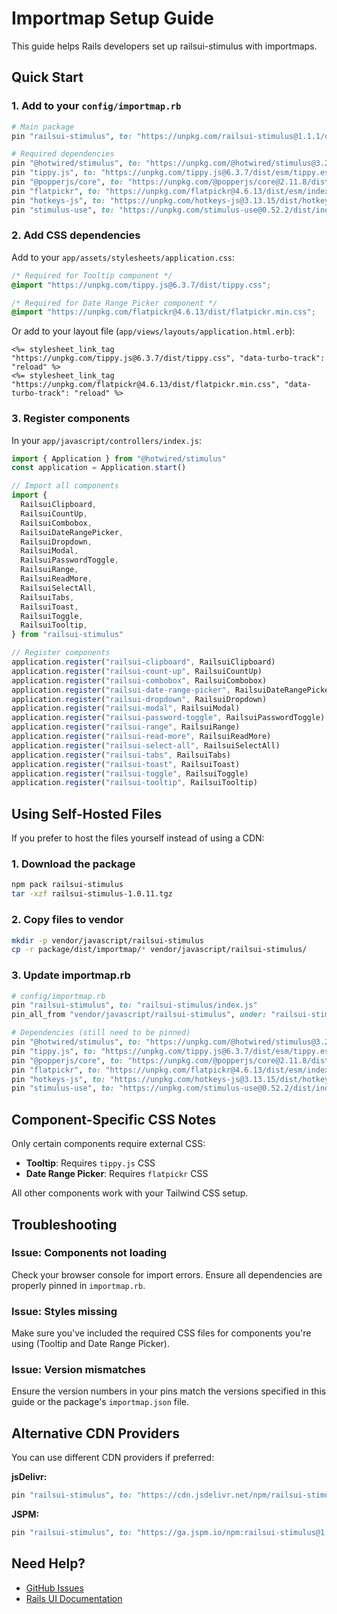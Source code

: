 # Importmap Setup Guide

This guide helps Rails developers set up railsui-stimulus with importmaps.

## Quick Start

### 1. Add to your `config/importmap.rb`

```ruby
# Main package
pin "railsui-stimulus", to: "https://unpkg.com/railsui-stimulus@1.1.1/dist/importmap/index.js"

# Required dependencies
pin "@hotwired/stimulus", to: "https://unpkg.com/@hotwired/stimulus@3.2.2/dist/stimulus.js"
pin "tippy.js", to: "https://unpkg.com/tippy.js@6.3.7/dist/esm/tippy.esm.js"
pin "@popperjs/core", to: "https://unpkg.com/@popperjs/core@2.11.8/dist/esm/index.js"
pin "flatpickr", to: "https://unpkg.com/flatpickr@4.6.13/dist/esm/index.js"
pin "hotkeys-js", to: "https://unpkg.com/hotkeys-js@3.13.15/dist/hotkeys.esm.js"
pin "stimulus-use", to: "https://unpkg.com/stimulus-use@0.52.2/dist/index.js"
```

### 2. Add CSS dependencies

Add to your `app/assets/stylesheets/application.css`:

```css
/* Required for Tooltip component */
@import "https://unpkg.com/tippy.js@6.3.7/dist/tippy.css";

/* Required for Date Range Picker component */
@import "https://unpkg.com/flatpickr@4.6.13/dist/flatpickr.min.css";
```

Or add to your layout file (`app/views/layouts/application.html.erb`):

```erb
<%= stylesheet_link_tag "https://unpkg.com/tippy.js@6.3.7/dist/tippy.css", "data-turbo-track": "reload" %>
<%= stylesheet_link_tag "https://unpkg.com/flatpickr@4.6.13/dist/flatpickr.min.css", "data-turbo-track": "reload" %>
```

### 3. Register components

In your `app/javascript/controllers/index.js`:

```javascript
import { Application } from "@hotwired/stimulus"
const application = Application.start()

// Import all components
import {
  RailsuiClipboard,
  RailsuiCountUp,
  RailsuiCombobox,
  RailsuiDateRangePicker,
  RailsuiDropdown,
  RailsuiModal,
  RailsuiPasswordToggle,
  RailsuiRange,
  RailsuiReadMore,
  RailsuiSelectAll,
  RailsuiTabs,
  RailsuiToast,
  RailsuiToggle,
  RailsuiTooltip,
} from "railsui-stimulus"

// Register components
application.register("railsui-clipboard", RailsuiClipboard)
application.register("railsui-count-up", RailsuiCountUp)
application.register("railsui-combobox", RailsuiCombobox)
application.register("railsui-date-range-picker", RailsuiDateRangePicker)
application.register("railsui-dropdown", RailsuiDropdown)
application.register("railsui-modal", RailsuiModal)
application.register("railsui-password-toggle", RailsuiPasswordToggle)
application.register("railsui-range", RailsuiRange)
application.register("railsui-read-more", RailsuiReadMore)
application.register("railsui-select-all", RailsuiSelectAll)
application.register("railsui-tabs", RailsuiTabs)
application.register("railsui-toast", RailsuiToast)
application.register("railsui-toggle", RailsuiToggle)
application.register("railsui-tooltip", RailsuiTooltip)
```

## Using Self-Hosted Files

If you prefer to host the files yourself instead of using a CDN:

### 1. Download the package

```bash
npm pack railsui-stimulus
tar -xzf railsui-stimulus-1.0.11.tgz
```

### 2. Copy files to vendor

```bash
mkdir -p vendor/javascript/railsui-stimulus
cp -r package/dist/importmap/* vendor/javascript/railsui-stimulus/
```

### 3. Update importmap.rb

```ruby
# config/importmap.rb
pin "railsui-stimulus", to: "railsui-stimulus/index.js"
pin_all_from "vendor/javascript/railsui-stimulus", under: "railsui-stimulus"

# Dependencies (still need to be pinned)
pin "@hotwired/stimulus", to: "https://unpkg.com/@hotwired/stimulus@3.2.2/dist/stimulus.js"
pin "tippy.js", to: "https://unpkg.com/tippy.js@6.3.7/dist/esm/tippy.esm.js"
pin "@popperjs/core", to: "https://unpkg.com/@popperjs/core@2.11.8/dist/esm/index.js"
pin "flatpickr", to: "https://unpkg.com/flatpickr@4.6.13/dist/esm/index.js"
pin "hotkeys-js", to: "https://unpkg.com/hotkeys-js@3.13.15/dist/hotkeys.esm.js"
pin "stimulus-use", to: "https://unpkg.com/stimulus-use@0.52.2/dist/index.js"
```

## Component-Specific CSS Notes

Only certain components require external CSS:

- **Tooltip**: Requires `tippy.js` CSS
- **Date Range Picker**: Requires `flatpickr` CSS

All other components work with your Tailwind CSS setup.

## Troubleshooting

### Issue: Components not loading

Check your browser console for import errors. Ensure all dependencies are properly pinned in `importmap.rb`.

### Issue: Styles missing

Make sure you've included the required CSS files for components you're using (Tooltip and Date Range Picker).

### Issue: Version mismatches

Ensure the version numbers in your pins match the versions specified in this guide or the package's `importmap.json` file.

## Alternative CDN Providers

You can use different CDN providers if preferred:

**jsDelivr:**
```ruby
pin "railsui-stimulus", to: "https://cdn.jsdelivr.net/npm/railsui-stimulus@1.1.1/dist/importmap/index.js"
```

**JSPM:**
```ruby
pin "railsui-stimulus", to: "https://ga.jspm.io/npm:railsui-stimulus@1.1.1/dist/importmap/index.js"
```

## Need Help?

- [GitHub Issues](https://github.com/getrailsui/railsui-stimulus/issues)
- [Rails UI Documentation](https://railsui.com)
